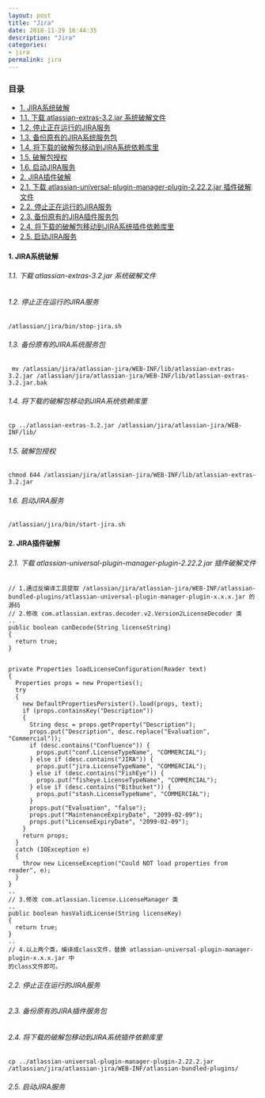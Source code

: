 ```yaml
---
layout: post
title: "Jira"
date: 2018-11-29 16:44:35
description: "Jira"
categories:
- jira
permalink: jira
---
```


### 目录
- [1. JIRA系统破解](1-JIRA系统破解)  
- [1.1. 下载 atlassian-extras-3.2.jar 系统破解文件](11-下载-atlassian-extras-32jar-系统破解文件)  
- [1.2. 停止正在运行的JIRA服务](12-停止正在运行的jira服务)
- [1.3. 备份原有的JIRA系统服务包](13-备份原有的jira系统服务包)  
- [1.4. 将下载的破解包移动到JIRA系统依赖库里](14--将下载的破解包移动到jira系统依赖库里)
- [1.5. 破解包授权](15-破解包授权) 
- [1.6. 启动JIRA服务](16-启动jira服务)  
- [2. JIRA插件破解](2-jira插件破解)  
- [2.1. 下载 atlassian-universal-plugin-manager-plugin-2.22.2.jar 插件破解文件](21-下载-atlassian-universal-plugin-manager-plugin-2222jar-插件破解文件)  
- [2.2. 停止正在运行的JIRA服务](22-停止正在运行的jira服务)  
- [2.3. 备份原有的JIRA插件服务包](23-备份原有的jira插件服务包)  
- [2.4. 将下载的破解包移动到JIRA系统插件依赖库里](24-将下载的破解包移动到jira系统插件依赖库里)  
- [2.5. 启动JIRA服务](25-启动jira服务)  

#### 1. JIRA系统破解  
###### 1.1. 下载 atlassian-extras-3.2.jar 系统破解文件  
###### 1.2. 停止正在运行的JIRA服务  
```vim
/atlassian/jira/bin/stop-jira.sh
```
###### 1.3. 备份原有的JIRA系统服务包  
```vim
 mv /atlassian/jira/atlassian-jira/WEB-INF/lib/atlassian-extras-3.2.jar /atlassian/jira/atlassian-jira/WEB-INF/lib/atlassian-extras-3.2.jar.bak
```
###### 1.4.  将下载的破解包移动到JIRA系统依赖库里  
```vim
cp ../atlassian-extras-3.2.jar /atlassian/jira/atlassian-jira/WEB-INF/lib/
```
###### 1.5. 破解包授权  
```vim
chmod 644 /atlassian/jira/atlassian-jira/WEB-INF/lib/atlassian-extras-3.2.jar
```
###### 1.6. 启动JIRA服务  
```vim
/atlassian/jira/bin/start-jira.sh
```
#### 2. JIRA插件破解  
###### 2.1. 下载 atlassian-universal-plugin-manager-plugin-2.22.2.jar 插件破解文件
```vim
// 1.通过反编译工具提取 /atlassian/jira/atlassian-jira/WEB-INF/atlassian-bundled-plugins/atlassian-universal-plugin-manager-plugin-x.x.x.jar 的源码
// 2.修改 com.atlassian.extras.decoder.v2.Version2LicenseDecoder 类
..
public boolean canDecode(String licenseString)
{
  return true;
}


private Properties loadLicenseConfiguration(Reader text)
{
  Properties props = new Properties();
  try
  {
    new DefaultPropertiesPersister().load(props, text);
    if (props.containsKey("Description"))
    {
      String desc = props.getProperty("Description");
      props.put("Description", desc.replace("Evaluation", "Commercial"));
      if (desc.contains("Confluence")) {
        props.put("conf.LicenseTypeName", "COMMERCIAL");
      } else if (desc.contains("JIRA")) {
        props.put("jira.LicenseTypeName", "COMMERCIAL");
      } else if (desc.contains("FishEye")) {
        props.put("fisheye.LicenseTypeName", "COMMERCIAL");
      } else if (desc.contains("Bitbucket")) {
        props.put("stash.LicenseTypeName", "COMMERCIAL");
      }
      props.put("Evaluation", "false");
      props.put("MaintenanceExpiryDate", "2099-02-09");
      props.put("LicenseExpiryDate", "2099-02-09");
    }
    return props;
  }
  catch (IOException e)
  {
    throw new LicenseException("Could NOT load properties from reader", e);
  }
}
..
// 3.修改 com.atlassian.license.LicenseManager 类
..
public boolean hasValidLicense(String licenseKey)
{
  return true;
}
..    
// 4.以上两个类，编译成class文件，替换 atlassian-universal-plugin-manager-plugin-x.x.x.jar 中
的class文件即可。
```
###### 2.2. 停止正在运行的JIRA服务  
###### 2.3. 备份原有的JIRA插件服务包  
###### 2.4. 将下载的破解包移动到JIRA系统插件依赖库里  
```vim
cp ../atlassian-universal-plugin-manager-plugin-2.22.2.jar /atlassian/jira/atlassian-jira/WEB-INF/atlassian-bundled-plugins/
```
###### 2.5. 启动JIRA服务  
